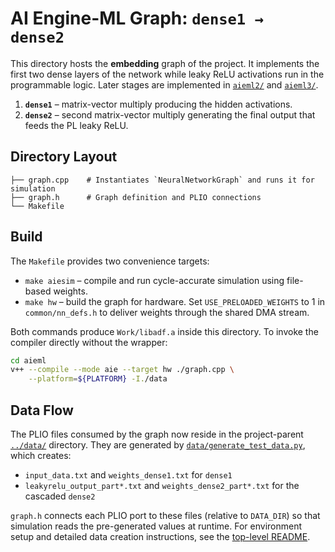 # AI Engine-ML Graph: `dense1 → dense2`

This directory hosts the **embedding** graph of the project. It implements the first
two dense layers of the network while leaky ReLU activations run in the
programmable logic. Later stages are implemented in
[`aieml2/`](../aieml2/README.md) and [`aieml3/`](../aieml3/README.md).

1. **`dense1`** – matrix-vector multiply producing the hidden activations.
2. **`dense2`** – second matrix-vector multiply generating the final output that feeds
   the PL leaky ReLU.

## Directory Layout

```
├── graph.cpp    # Instantiates `NeuralNetworkGraph` and runs it for simulation
├── graph.h      # Graph definition and PLIO connections
└── Makefile
```

## Build

The `Makefile` provides two convenience targets:

- `make aiesim` – compile and run cycle-accurate simulation using file-based
  weights.
- `make hw` – build the graph for hardware. Set `USE_PRELOADED_WEIGHTS` to 1 in
  `common/nn_defs.h` to deliver weights through the shared DMA stream.

Both commands produce `Work/libadf.a` inside this directory. To invoke the
compiler directly without the wrapper:

```bash
cd aieml
v++ --compile --mode aie --target hw ./graph.cpp \
    --platform=${PLATFORM} -I./data
```

## Data Flow

The PLIO files consumed by the graph now reside in the project-parent
[`../data/`](../../data) directory. They are generated by
[`data/generate_test_data.py`](../data/generate_test_data.py), which
creates:

- `input_data.txt` and `weights_dense1.txt` for `dense1`
- `leakyrelu_output_part*.txt` and `weights_dense2_part*.txt` for the cascaded
  `dense2`

`graph.h` connects each PLIO port to these files (relative to `DATA_DIR`) so
that simulation reads the pre-generated values at runtime. For environment
setup and detailed data creation instructions, see the
[top-level README](../README.md).


<!-- -0.250920
0.901429
0.463988
0.197317
-0.687963
-0.688011
-0.883833
0.732352 -->